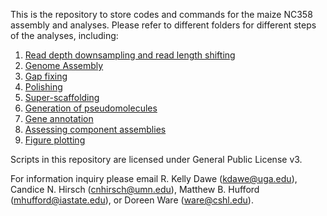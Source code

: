 This is the repository to store codes and commands for the maize NC358 assembly and analyses. Please refer to different folders for different steps of the analyses, including:
1. [Read depth downsampling and read length shifting](https://github.com/HuffordLab/Maize_NC358/tree/master/downsample_and_shift_distribution)
2. [Genome Assembly](https://github.com/HuffordLab/Maize_NC358/tree/master/Assembly)
3. [Gap fixing](https://github.com/HuffordLab/Maize_NC358/tree/master/GapFix)
4. [Polishing](https://github.com/HuffordLab/Maize_NC358/tree/master/Pilon)
5. [Super-scaffolding](https://github.com/HuffordLab/Maize_NC358/tree/master/Bionano)
6. [Generation of pseudomolecules](https://github.com/HuffordLab/Maize_NC358/tree/master/AGP)
7. [Gene annotation](https://github.com/HuffordLab/Maize_NC358/tree/master/MAKER)
8. [Assessing component assemblies](https://github.com/HuffordLab/Maize_NC358/tree/master/Component_assembly)
9. [Figure plotting](https://github.com/HuffordLab/Maize_NC358/tree/master/plotting)

Scripts in this repository are licensed under General Public License v3.

For information inquiry please email R. Kelly Dawe (kdawe@uga.edu), Candice N. Hirsch (cnhirsch@umn.edu), Matthew B. Hufford (mhufford@iastate.edu), or Doreen Ware (ware@cshl.edu).

